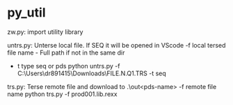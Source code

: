 # py_util

zw.py: import utility library

untrs.py: Unterse local file. If SEQ it will be opened in VScode
   -f local tersed file name - Full path if not in the same dir
   - t type seq or pds
   python untrs.py -f C:\Users\dr891415\Downloads\FILE.N.Q1.TRS -t seq

trs.py: Terse remote file and download to .\out\<pds-name> 
   -f remote file name
   python trs.py -f prod001.lib.rexx